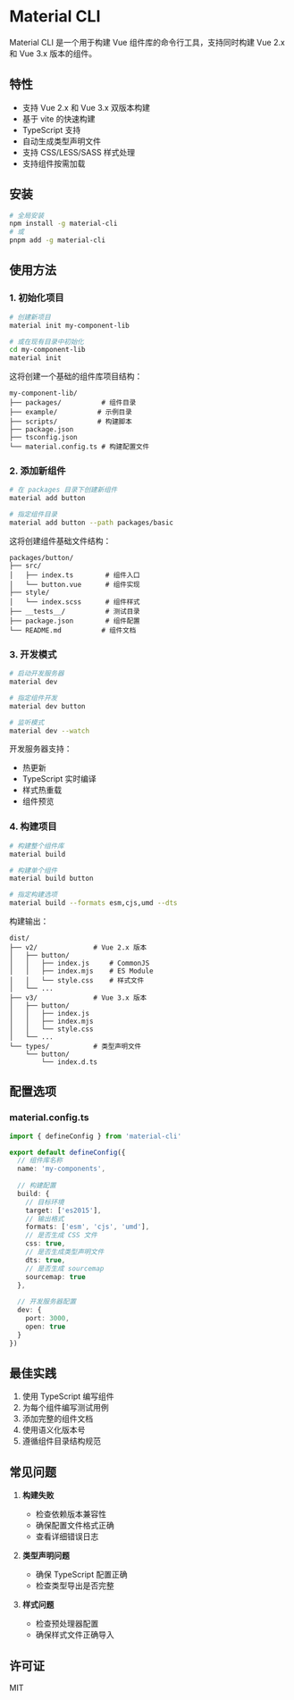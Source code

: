 # Material CLI

Material CLI 是一个用于构建 Vue 组件库的命令行工具，支持同时构建 Vue 2.x 和 Vue 3.x 版本的组件。

## 特性

- 支持 Vue 2.x 和 Vue 3.x 双版本构建
- 基于 vite 的快速构建
- TypeScript 支持
- 自动生成类型声明文件
- 支持 CSS/LESS/SASS 样式处理
- 支持组件按需加载

## 安装

```bash
# 全局安装
npm install -g material-cli
# 或
pnpm add -g material-cli
```

## 使用方法

### 1. 初始化项目

```bash
# 创建新项目
material init my-component-lib

# 或在现有目录中初始化
cd my-component-lib
material init
```

这将创建一个基础的组件库项目结构：

```
my-component-lib/
├── packages/          # 组件目录
├── example/          # 示例目录
├── scripts/          # 构建脚本
├── package.json
├── tsconfig.json
└── material.config.ts # 构建配置文件
```

### 2. 添加新组件

```bash
# 在 packages 目录下创建新组件
material add button

# 指定组件目录
material add button --path packages/basic
```

这将创建组件基础文件结构：

```
packages/button/
├── src/
│   ├── index.ts        # 组件入口
│   └── button.vue      # 组件实现
├── style/
│   └── index.scss      # 组件样式
├── __tests__/          # 测试目录
├── package.json        # 组件配置
└── README.md          # 组件文档
```

### 3. 开发模式

```bash
# 启动开发服务器
material dev

# 指定组件开发
material dev button

# 监听模式
material dev --watch
```

开发服务器支持：

- 热更新
- TypeScript 实时编译
- 样式热重载
- 组件预览

### 4. 构建项目

```bash
# 构建整个组件库
material build

# 构建单个组件
material build button

# 指定构建选项
material build --formats esm,cjs,umd --dts
```

构建输出：

```
dist/
├── v2/              # Vue 2.x 版本
│   ├── button/
│   │   ├── index.js     # CommonJS
│   │   ├── index.mjs    # ES Module
│   │   └── style.css    # 样式文件
│   └── ...
├── v3/              # Vue 3.x 版本
│   ├── button/
│   │   ├── index.js
│   │   ├── index.mjs
│   │   └── style.css
│   └── ...
└── types/           # 类型声明文件
    └── button/
        └── index.d.ts
```

## 配置选项

### material.config.ts

```typescript
import { defineConfig } from 'material-cli'

export default defineConfig({
  // 组件库名称
  name: 'my-components',
  
  // 构建配置
  build: {
    // 目标环境
    target: ['es2015'],
    // 输出格式
    formats: ['esm', 'cjs', 'umd'],
    // 是否生成 CSS 文件
    css: true,
    // 是否生成类型声明文件
    dts: true,
    // 是否生成 sourcemap
    sourcemap: true
  },
  
  // 开发服务器配置
  dev: {
    port: 3000,
    open: true
  }
})
```

## 最佳实践

1. 使用 TypeScript 编写组件
2. 为每个组件编写测试用例
3. 添加完整的组件文档
4. 使用语义化版本号
5. 遵循组件目录结构规范

## 常见问题

1. **构建失败**

   - 检查依赖版本兼容性
   - 确保配置文件格式正确
   - 查看详细错误日志
2. **类型声明问题**

   - 确保 TypeScript 配置正确
   - 检查类型导出是否完整
3. **样式问题**

   - 检查预处理器配置
   - 确保样式文件正确导入

## 许可证

MIT
